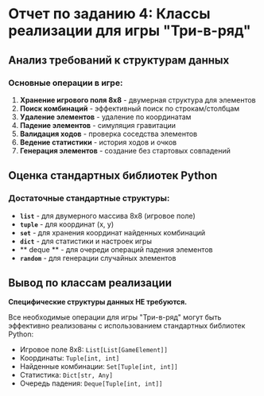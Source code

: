 # Отчет по заданию 4: Классы реализации для игры "Три-в-ряд"

## Анализ требований к структурам данных

### Основные операции в игре:
1. **Хранение игрового поля 8x8** - двумерная структура для элементов
2. **Поиск комбинаций** - эффективный поиск по строкам/столбцам
3. **Удаление элементов** - удаление по координатам
4. **Падение элементов** - симуляция гравитации
5. **Валидация ходов** - проверка соседства элементов
6. **Ведение статистики** - история ходов и очков
7. **Генерация элементов** - создание без стартовых совпадений

## Оценка стандартных библиотек Python

### Достаточные стандартные структуры:
- **`list`** - для двумерного массива 8x8 (игровое поле)
- **`tuple`** - для координат (x, y)
- **`set`** - для хранения координат найденных комбинаций
- **`dict`** - для статистики и настроек игры
- ** deque ** - для очереди операций падения элементов
- **`random`** - для генерации случайных элементов

## Вывод по классам реализации

**Специфические структуры данных НЕ требуются.**

Все необходимые операции для игры "Три-в-ряд" могут быть эффективно реализованы с использованием стандартных библиотек Python:

- Игровое поле 8x8: `List[List[GameElement]]`
- Координаты: `Tuple[int, int]`
- Найденные комбинации: `Set[Tuple[int, int]]`
- Статистика: `Dict[str, Any]`
- Очередь падения: `Deque[Tuple[int, int]]`
